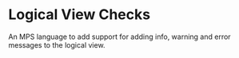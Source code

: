 # Logical View Checks

An MPS language to add support for adding info, warning and error messages to the logical view.
